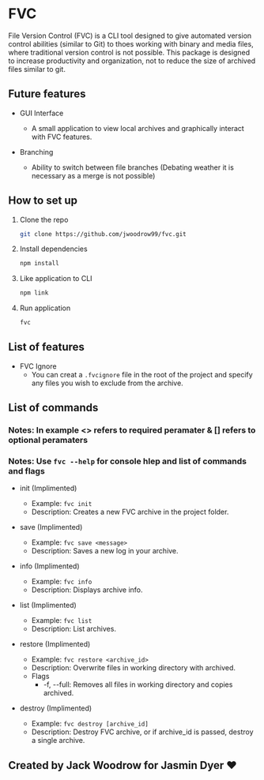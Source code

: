# FVC

File Version Control (FVC) is a CLI tool designed to give automated version control abilities (similar to Git) to thoes working with binary and media files, where traditional version control is not possible. This package is designed to increase productivity and organization, not to reduce the size of archived files similar to git.

## Future features

* GUI Interface
  * A small application to view local archives and graphically interact with FVC features.

* Branching
  * Ability to switch between file branches (Debating weather it is necessary as a merge is not possible)

## How to set up

1. Clone the repo

    ```bash
    git clone https://github.com/jwoodrow99/fvc.git
    ```

2. Install dependencies

    ```bash
    npm install
    ```

3. Like application to CLI

    ```bash
    npm link
    ```

4. Run application

    ```bash
    fvc
    ```

## List of features

* FVC Ignore
  * You can creat a ```.fvcignore``` file in the root of the project and specify any files you wish to exclude from the archive.

## List of commands

### Notes: In example <> refers to required peramater & [] refers to optional peramaters

### Notes: Use ```fvc --help``` for console hlep and list of commands and flags

* init (Implimented)
  * Example: ```fvc init```
  * Description: Creates a new FVC archive in the project folder.

* save (Implimented)
  * Example: ```fvc save <message>```
  * Description: Saves a new log in your archive.

* info (Implimented)
  * Example: ```fvc info```
  * Description: Displays archive info.

* list (Implimented)
  * Example: ```fvc list```
  * Description: List archives.

* restore (Implimented)
  * Example: ```fvc restore <archive_id>```
  * Description: Overwrite files in working directory with archived.
  * Flags
    * -f, --full: Removes all files in working directory and copies archived.

* destroy (Implimented)
  * Example: ```fvc destroy [archive_id]```
  * Description: Destroy FVC archive, or if archive_id is passed, destroy a single archive.

## Created by Jack Woodrow for Jasmin Dyer ❤
